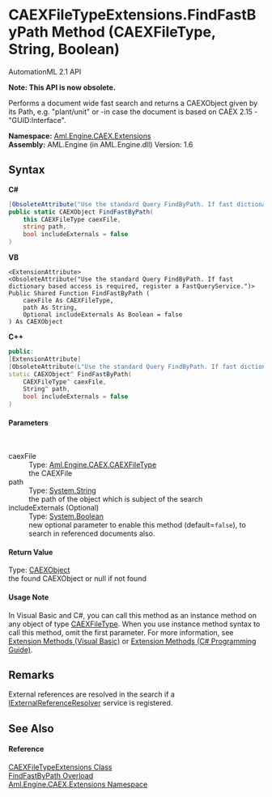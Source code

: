 # CAEXFileTypeExtensions.FindFastByPath Method (CAEXFileType, String, Boolean)
AutomationML 2.1 API 

**Note: This API is now obsolete.**

Performs a document wide fast search and returns a CAEXObject given by its Path, e.g. "plant/unit" or -in case the document is based on CAEX 2.15 - "GUID:Interface".

**Namespace:**&nbsp;<a href="N_Aml_Engine_CAEX_Extensions">Aml.Engine.CAEX.Extensions</a><br />**Assembly:**&nbsp;AML.Engine (in AML.Engine.dll) Version: 1.6

## Syntax

**C#**<br />
``` C#
[ObsoleteAttribute("Use the standard Query FindByPath. If fast dictionary based access is required, register a FastQueryService.")]
public static CAEXObject FindFastByPath(
	this CAEXFileType caexFile,
	string path,
	bool includeExternals = false
)
```

**VB**<br />
``` VB
<ExtensionAttribute>
<ObsoleteAttribute("Use the standard Query FindByPath. If fast dictionary based access is required, register a FastQueryService.")>
Public Shared Function FindFastByPath ( 
	caexFile As CAEXFileType,
	path As String,
	Optional includeExternals As Boolean = false
) As CAEXObject
```

**C++**<br />
``` C++
public:
[ExtensionAttribute]
[ObsoleteAttribute(L"Use the standard Query FindByPath. If fast dictionary based access is required, register a FastQueryService.")]
static CAEXObject^ FindFastByPath(
	CAEXFileType^ caexFile, 
	String^ path, 
	bool includeExternals = false
)
```


#### Parameters
&nbsp;<dl><dt>caexFile</dt><dd>Type: <a href="T_Aml_Engine_CAEX_CAEXFileType">Aml.Engine.CAEX.CAEXFileType</a><br />the CAEXFile</dd><dt>path</dt><dd>Type: <a href="https://docs.microsoft.com/dotnet/api/system.string" target="_parent" rel="noopener noreferrer">System.String</a><br />the path of the object which is subject of the search</dd><dt>includeExternals (Optional)</dt><dd>Type: <a href="https://docs.microsoft.com/dotnet/api/system.boolean" target="_parent" rel="noopener noreferrer">System.Boolean</a><br />new optional parameter to enable this method (default=`false`), to search in referenced documents also.</dd></dl>

#### Return Value
Type: <a href="T_Aml_Engine_CAEX_CAEXObject">CAEXObject</a><br />the found CAEXObject or null if not found

#### Usage Note
In Visual Basic and C#, you can call this method as an instance method on any object of type <a href="T_Aml_Engine_CAEX_CAEXFileType">CAEXFileType</a>. When you use instance method syntax to call this method, omit the first parameter. For more information, see <a href="https://docs.microsoft.com/dotnet/visual-basic/programming-guide/language-features/procedures/extension-methods" target="_blank" rel="noopener noreferrer">Extension Methods (Visual Basic)</a> or <a href="https://docs.microsoft.com/dotnet/csharp/programming-guide/classes-and-structs/extension-methods" target="_blank" rel="noopener noreferrer">Extension Methods (C# Programming Guide)</a>.

## Remarks
External references are resolved in the search if a <a href="T_Aml_Engine_Services_Interfaces_IExternalReferenceResolver">IExternalReferenceResolver</a> service is registered.

## See Also


#### Reference
<a href="T_Aml_Engine_CAEX_Extensions_CAEXFileTypeExtensions">CAEXFileTypeExtensions Class</a><br /><a href="Overload_Aml_Engine_CAEX_Extensions_CAEXFileTypeExtensions_FindFastByPath">FindFastByPath Overload</a><br /><a href="N_Aml_Engine_CAEX_Extensions">Aml.Engine.CAEX.Extensions Namespace</a><br />